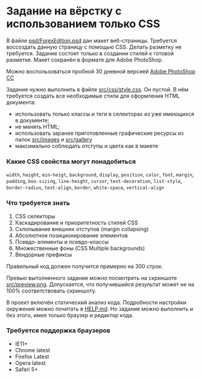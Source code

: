 # Задание на вёрстку с использованием только CSS

В файле [psd/ForexEdition.psd](./psd/ForexEdition.psd) дан макет веб-страницы. Требуется воссоздать данную страницу с помощью CSS. Делать разметку не требуется. Задание состоит только в создании стилей к готовой разметке. Макет сохранён в формате для Adobe PhotoShop.

Можно воспользоваться пробной 30 дневной версией [Adobe PhotoShop CC](http://www.adobe.com/ru/products/photoshop.html)

Задание нужно выполнить в файле [src/css/style.css](./src/css/style.css). Он пустой. В нём требуется создать все необходимые стили для оформления HTML документа:

- использовать только классы и теги в селекторах из уже имеющихся в документе;
- не менять HTML;
- использовать заранее приготовленные графические ресурсы из папок [src/images](./src/images) и [src/gallery](./src/gallery)
- максимально соблюдать отступы и цвета как в макете

### Какие CSS свойства могут понадобиться

`width`, `height`, `min-heigt`, `background`, `display`, `position`, `color`, `font`, `margin`, `padding`, `box-sizing`, `line-height`, `cursor`, `text-decoration`, `list-style`, `border-radius`, `text-align`, `border`, `white-space`, `vertical-align`

### Что требуется знать

1. CSS селекторы
2. Каскадирование и приоритетность стилей CSS
3. Схлопывание внешних отступов (margin collapsing)
4. Абсолютное позиционирование элементов
5. Псевдо-элементы и псевдо-классы
6. Множественные фоны (CSS Multiple backgrounds)
7. Вендорные префиксы

Правильный код должен получится примерно на 300 строк.

Превью выполненного задание можно посмотреть на скриншоте [src/preview.png](./src/preview.png). Допускается, что получившийся результат может не на 100% соответствовать скриншоту.

В проект включён статический анализ кода. Подробности настройки окружения можно почитать в [HELP.md](./HELP.md). Но задание можно выполнить и без этого, имея только браузер и редактор кода.

### Требуется поддержка браузеров

- IE11+
- Chrome latest
- Firefox Latest
- Opera latest
- Safari 5+
